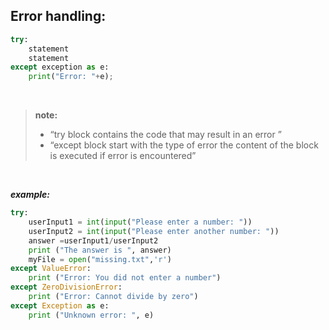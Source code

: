 ## Error handling:
```python
try:
	statement
	statement
except exception as e:
	print("Error: "+e);
```

<br/>

> <b>note:</b>
> - “try block contains the code that may result in an error ” 
> - “except block start with the type of error the content of the block is executed if error is encountered”


<br/>

***example:***

```python
try:
    userInput1 = int(input("Please enter a number: "))
    userInput2 = int(input("Please enter another number: "))
    answer =userInput1/userInput2
    print ("The answer is ", answer)
    myFile = open("missing.txt",'r')
except ValueError:
    print ("Error: You did not enter a number")
except ZeroDivisionError:
    print ("Error: Cannot divide by zero")
except Exception as e:
    print ("Unknown error: ", e)
```


